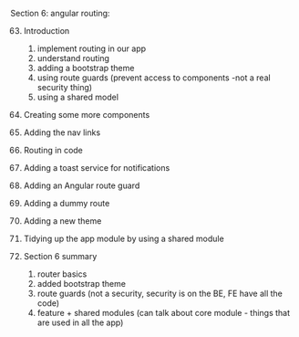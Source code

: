 Section 6: angular routing:

63. Introduction

    1. implement routing in our app
    2. understand routing
    3. adding a bootstrap theme
    4. using route guards (prevent access to components -not a real security thing)
    5. using a shared model

64. Creating some more components
65. Adding the nav links
66. Routing in code
67. Adding a toast service for notifications
69. Adding an Angular route guard
70. Adding a dummy route
71. Adding a new theme
72. Tidying up the app module by using a shared module
73. Section 6 summary
    1. router basics
    2. added bootstrap theme
    3. route guards (not a security, security is on the BE, FE have all the code)
    4. feature + shared modules (can talk about core module - things that are used in all the app) 


